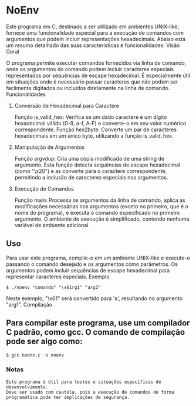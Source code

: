 # NoEnv

Este programa em C, destinado a ser utilizado em ambientes UNIX-like, fornece uma funcionalidade especial para a execução de comandos com argumentos que podem incluir representações hexadecimais. Abaixo está um resumo detalhado das suas características e funcionalidades:
Visão Geral

O programa permite executar comandos fornecidos via linha de comando, onde os argumentos do comando podem incluir caracteres especiais representados por sequências de escape hexadecimal. É especialmente útil em situações onde é necessário passar caracteres que não podem ser facilmente digitados ou incluídos diretamente na linha de comando.
Funcionalidades
1. Conversão de Hexadecimal para Caractere

    Função is_valid_hex: Verifica se um dado caractere é um dígito hexadecimal válido (0-9, a-f, A-F) e converte-o em seu valor numérico correspondente.
    Função hex2byte: Converte um par de caracteres hexadecimais em um único byte, utilizando a função is_valid_hex.

2. Manipulação de Argumentos

    Função argvdup: Cria uma cópia modificada de uma string de argumento. Esta função detecta sequências de escape hexadecimal (como "\x20") e as converte para o caractere correspondente, permitindo a inclusão de caracteres especiais nos argumentos.

3. Execução de Comandos

    Função main: Processa os argumentos da linha de comando, aplica as modificações necessárias nos argumentos (exceto no primeiro, que é o nome do programa), e executa o comando especificado no primeiro argumento. O ambiente de execução é simplificado, contendo nenhuma variável de ambiente adicional.

## Uso

Para usar este programa, compile-o em um ambiente UNIX-like e execute-o passando o comando desejado e os argumentos como parâmetros. Os argumentos podem incluir sequências de escape hexadecimal para representar caracteres especiais.
Exemplo

`$ ./noenv "comando" "\x61rg1" "arg2"`

Neste exemplo, "\x61" será convertido para 'a', resultando no argumento "arg1".
Compilação

## Para compilar este programa, use um compilador C padrão, como gcc. O comando de compilação pode ser algo como:
``$ gcc noenv.c -o noenv``

### Notas

    Este programa é útil para testes e situações específicas de desenvolvimento.
    Deve ser usado com cautela, pois a execução de comandos de forma programática pode ter implicações de segurança.
